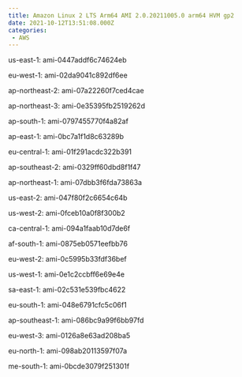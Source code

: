 ```yaml
---
title: Amazon Linux 2 LTS Arm64 AMI 2.0.20211005.0 arm64 HVM gp2
date: 2021-10-12T13:51:08.000Z
categories:
 - AWS
---
```


us-east-1: ami-0447addf6c74624eb

eu-west-1: ami-02da9041c892df6ee

ap-northeast-2: ami-07a22260f7ced4cae

ap-northeast-3: ami-0e35395fb2519262d

ap-south-1: ami-0797455770f4a82af

ap-east-1: ami-0bc7a1f1d8c63289b

eu-central-1: ami-01f291acdc322b391

ap-southeast-2: ami-0329ff60dbd8f1f47

ap-northeast-1: ami-07dbb3f6fda73863a

us-east-2: ami-047f80f2c6654c64b

us-west-2: ami-0fceb10a0f8f300b2

ca-central-1: ami-094a1faab10d7de6f

af-south-1: ami-0875eb0571eefbb76

eu-west-2: ami-0c5995b33fdf36bef

us-west-1: ami-0e1c2ccbff6e69e4e

sa-east-1: ami-02c531e539fbc4622

eu-south-1: ami-048e6791cfc5c06f1

ap-southeast-1: ami-086bc9a99f6bb97fd

eu-west-3: ami-0126a8e63ad208ba5

eu-north-1: ami-098ab20113597f07a

me-south-1: ami-0bcde3079f251301f

